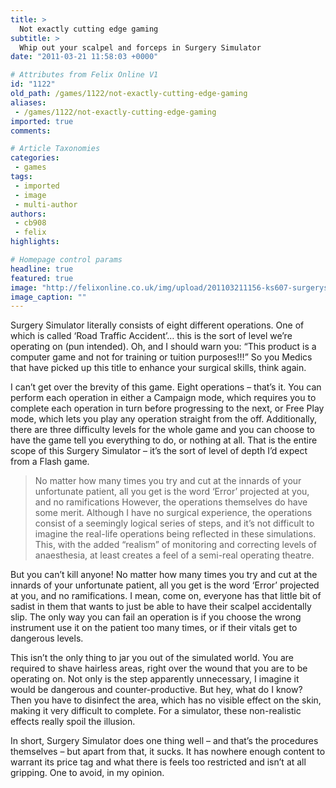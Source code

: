 ```yaml
---
title: >
  Not exactly cutting edge gaming
subtitle: >
  Whip out your scalpel and forceps in Surgery Simulator
date: "2011-03-21 11:58:03 +0000"

# Attributes from Felix Online V1
id: "1122"
old_path: /games/1122/not-exactly-cutting-edge-gaming
aliases:
 - /games/1122/not-exactly-cutting-edge-gaming
imported: true
comments:

# Article Taxonomies
categories:
 - games
tags:
 - imported
 - image
 - multi-author
authors:
 - cb908
 - felix
highlights:

# Homepage control params
headline: true
featured: true
image: "http://felixonline.co.uk/img/upload/201103211156-ks607-surgerys.jpg"
image_caption: ""
---
```


Surgery Simulator literally consists of eight different operations. One of which is called ‘Road Traffic Accident’… this is the sort of level we’re operating on (pun intended). Oh, and I should warn you: “This product is a computer game and not for training or tuition purposes!!!” So you Medics that have picked up this title to enhance your surgical skills, think again.

I can’t get over the brevity of this game. Eight operations – that’s it. You can perform each operation in either a Campaign mode, which requires you to complete each operation in turn before progressing to the next, or Free Play mode, which lets you play any operation straight from the off. Additionally, there are three difficulty levels for the whole game and you can choose to have the game tell you everything to do, or nothing at all. That is the entire scope of this Surgery Simulator – it’s the sort of level of depth I’d expect from a Flash game.
> No matter how many times you try and cut at the innards of your unfortunate patient, all you get is the word ‘Error’ projected at you, and no ramifications
However, the operations themselves do have some merit. Although I have no surgical experience, the operations consist of a seemingly logical series of steps, and it’s not difficult to imagine the real-life operations being reflected in these simulations. This, with the added “realism” of monitoring and correcting levels of anaesthesia, at least creates a feel of a semi-real operating theatre.

But you can’t kill anyone! No matter how many times you try and cut at the innards of your unfortunate patient, all you get is the word ‘Error’ projected at you, and no ramifications. I mean, come on, everyone has that little bit of sadist in them that wants to just be able to have their scalpel accidentally slip. The only way you can fail an operation is if you choose the wrong instrument use it on the patient too many times, or if their vitals get to dangerous levels.

This isn’t the only thing to jar you out of the simulated world. You are required to shave hairless areas, right over the wound that you are to be operating on. Not only is the step apparently unnecessary, I imagine it would be dangerous and counter-productive. But hey, what do I know? Then you have to disinfect the area, which has no visible effect on the skin, making it very difficult to complete. For a simulator, these non-realistic effects really spoil the illusion.

In short, Surgery Simulator does one thing well – and that’s the procedures themselves – but apart from that, it sucks. It has nowhere enough content to warrant its price tag and what there is feels too restricted and isn’t at all gripping. One to avoid, in my opinion.
